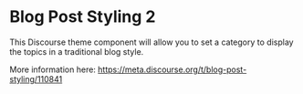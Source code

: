 # Blog Post Styling 2

This Discourse theme component will allow you to set a category to display the topics in a traditional blog style.

More information here: https://meta.discourse.org/t/blog-post-styling/110841
